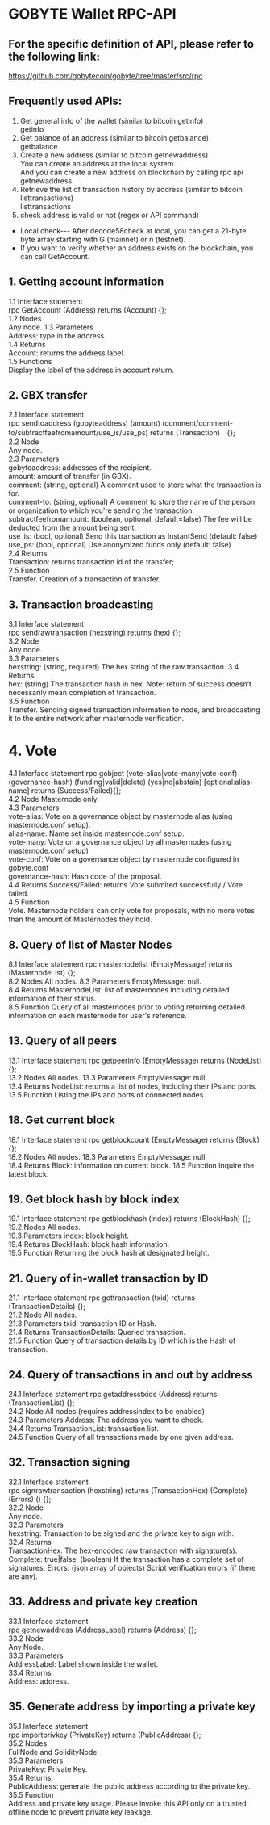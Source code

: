 # GOBYTE Wallet RPC-API

## For the specific definition of API, please refer to the following link:  
https://github.com/gobytecoin/gobyte/tree/master/src/rpc

## Frequently used APIs:
1. Get general info of the wallet (similar to bitcoin getinfo)  
getinfo 
2. Get balance of an address (similar to bitcoin getbalance)  
getbalance
3. Create a new address (similar to bitcoin getnewaddress)  
You can create an address at the local system.  
And you can create a new address on blockchain by calling rpc api getnewaddress.
4. Retrieve the list of transaction history by address (similar to bitcoin listtransactions)  
listtransactions
5. check address is valid or not (regex or API command)  
+ Local check--- After decode58check at local, you can get a 21-byte byte array starting with G (mainnet) or n (testnet).   
+ If you want to verify whether an address exists on the blockchain, you can call GetAccount.

## 1. Getting account information

1.1	Interface statement  
rpc GetAccount (Address) returns (Account) {};  
1.2	Nodes  
Any node. 
1.3	Parameters  
Address: type in the address.  
1.4	Returns  
Account: returns the address label.  
1.5	Functions  
Display the label of the address in account return.

## 2. GBX transfer

2.1	Interface statement  
rpc sendtoaddress (gobyteaddress) (amount) (comment/comment-to/subtractfeefromamount/use_is/use_ps) returns (Transaction)　{};  
2.2	Node  
Any node.  
2.3	Parameters  
gobyteaddress: addresses of the recipient.  
amount: amount of transfer (in GBX).  
comment:  (string, optional) A comment used to store what the transaction is for.   
comment-to: (string, optional) A comment to store the name of the person or organization to which you're sending the transaction.  
subtractfeefromamount:  (boolean, optional, default=false) The fee will be deducted from the amount being sent.   
use_is: (bool, optional) Send this transaction as InstantSend (default: false)   
use_ps: (bool, optional) Use anonymized funds only (default: false)  
2.4	Returns   
Transaction: returns transaction id of the transfer;  
2.5	Function    
Transfer. Creation of a transaction of transfer.  

## 3. Transaction broadcasting

3.1	Interface statement  
rpc sendrawtransaction (hexstring) returns (hex) {};  
3.2	Node  
Any node.  
3.3	Parameters  
hexstring:  (string, required) The hex string of the raw transaction. 
3.4	Returns  
hex: (string) The transaction hash in hex. Note: return of success doesn’t necessarily mean completion of transaction.  
3.5	Function  
Transfer. Sending signed transaction information to node, and broadcasting it to the entire network after masternode verification.

# 4. Vote
4.1 Interface statement
rpc gobject (vote-alias|vote-many|vote-conf) (governance-hash) (funding|valid|delete) (yes|no|abstain) [optional:alias-name] returns (Success/Failed){};  
4.2 Node
Masternode only.  
4.3 Parameters  
vote-alias: Vote on a governance object by masternode alias (using masternode.conf setup).  
alias-name: Name set inside masternode.conf setup.  
vote-many: Vote on a governance object by all masternodes (using masternode.conf setup)   
vote-conf: Vote on a governance object by masternode configured in gobyte.conf  
governance-hash: Hash code of the proposal.  
4.4 Returns 
Success/Failed: returns Vote submited successfully / Vote failed.  
4.5 Function  
Vote. Masternode holders can only vote for proposals, with no more votes than the amount of Masternodes they hold.  

## 8. Query of list of Master Nodes  
8.1 Interface statement
rpc masternodelist (EmptyMessage) returns (MasternodeList) {};  
8.2 Nodes
All nodes.
8.3 Parameters
EmptyMessage: null.  
8.4 Returns
MasternodeList: list of masternodes including detailed information of their status.  
8.5 Function
Query of all masternodes prior to voting returning detailed information on each masternode for user's reference.

## 13. Query of all peers
13.1 Interface statement
rpc getpeerinfo (EmptyMessage) returns (NodeList) {};  
13.2 Nodes
All nodes.
13.3 Parameters
EmptyMessage: null.  
13.4 Returns
NodeList: returns a list of nodes, including their IPs and ports.  
13.5 Function
Listing the IPs and ports of connected nodes.

## 18. Get current block
18.1 Interface statement
rpc getblockcount (EmptyMessage) returns (Block) {};  
18.2 Nodes
All nodes.
18.3 Parameters
EmptyMessage: null.  
18.4 Returns
Block: information on current block. 
18.5 Function
Inquire the latest block.

## 19. Get block hash by block index
19.1 Interface statement
rpc getblockhash (index) returns (BlockHash) {};  
19.2 Nodes
All nodes.  
19.3 Parameters
index: block height.  
19.4 Returns
BlockHash: block hash information.  
19.5 Function
Returning the block hash at designated height.

## 21. Query of in-wallet transaction by ID
21.1 Interface statement
rpc gettransaction (txid) returns (TransactionDetails) {};  
21.2 Node
All nodes.  
21.3 Parameters
txid: transaction ID or Hash.  
21.4 Returns
TransactionDetails: Queried transaction.  
21.5 Function
Query of transaction details by ID which is the Hash of transaction.

## 24. Query of transactions in and out by address
24.1 Interface statement
rpc getaddresstxids (Address) returns (TransactionList) {};  
24.2 Node
All nodes.(requires addressindex to be enabled)   
24.3 Parameters
Address: The address you want to check.  
24.4 Returns
TransactionList: transaction list.  
24.5 Function
Query of all transactions made by one given address.

## 32. Transaction signing  
32.1 Interface statement  
rpc signrawtransaction (hexstring) returns (TransactionHex) (Complete) (Errors) () {};  
32.2 Node  
Any node.  
32.3 Parameters  
hexstring: Transaction to be signed and the private key to sign with.  
32.4 Returns  
TransactionHex: The hex-encoded raw transaction with signature(s).
Complete: true|false, (boolean) If the transaction has a complete set of signatures.
Errors: (json array of objects) Script verification errors (if there are any).

## 33. Address and private key creation
33.1 Interface statement  
rpc getnewaddress (AddressLabel) returns (Address) {};  
33.2 Node  
Any Node.  
33.3 Parameters  
AddressLabel: Label shown inside the wallet.  
33.4 Returns  
Address: address.

## 35. Generate address by importing a private key  
35.1 Interface statement  
rpc importprivkey (PrivateKey) returns (PublicAddress) {};  
35.2 Nodes  
FullNode and SolidityNode.  
35.3 Parameters  
PrivateKey: Private Key.  
35.4 Returns  
PublicAddress: generate the public address according to the private key.  
35.5 Function  
Address and private key usage. Please invoke this API only on a trusted offline node to prevent private key leakage.
